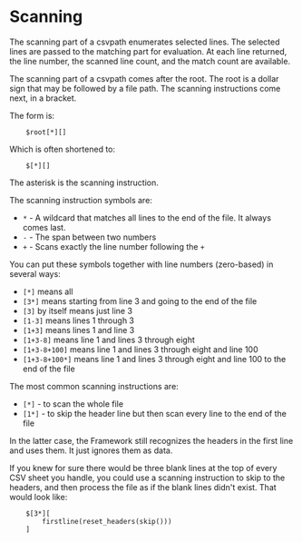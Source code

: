 # Scanning

The scanning part of a csvpath enumerates selected lines. The selected lines are passed to the matching part for evaluation. At each line returned, the line number, the scanned line count, and the match count are available.

The scanning part of a csvpath comes after the root. The root is a dollar sign that may be followed by a file path. The scanning instructions come next, in a bracket.

The form is:
```
    $root[*][]
```
Which is often shortened to:
```
    $[*][]
```
The asterisk is the scanning instruction.

The scanning instruction symbols are:
- `*` - A wildcard that matches all lines to the end of the file. It always comes last.
- `-` - The span between two numbers
- `+` - Scans exactly the line number following the `+`

You can put these symbols together with line numbers (zero-based) in several ways:
- `[*]` means all
- `[3*]` means starting from line 3 and going to the end of the file
- `[3]` by itself means just line 3
- `[1-3]` means lines 1 through 3
- `[1+3]` means lines 1 and line 3
- `[1+3-8]` means line 1 and lines 3 through eight
- `[1+3-8+100]` means line 1 and lines 3 through eight and line 100
- `[1+3-8+100*]` means line 1 and lines 3 through eight and line 100 to the end of the file

The most common scanning instructions are:
- `[*]` - to scan the whole file
- `[1*]` - to skip the header line but then scan every line to the end of the file

In the latter case, the Framework still recognizes the headers in the first line and uses them. It just ignores them as data.

If you knew for sure there would be three blank lines at the top of every CSV sheet you handle, you could use a scanning instruction to skip to the headers, and then process the file as if the blank lines didn't exist. That would look like:

```
    $[3*][
        firstline(reset_headers(skip()))
    ]
```




